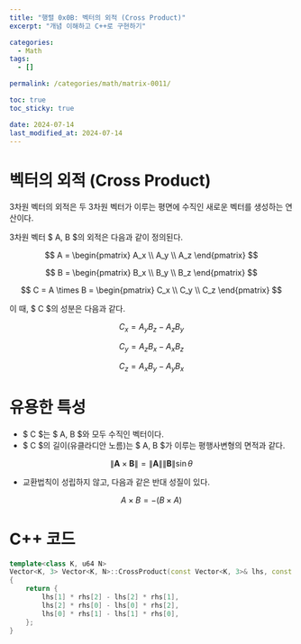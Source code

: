 ```yaml
---
title: "행렬 0x0B: 벡터의 외적 (Cross Product)"
excerpt: "개념 이해하고 C++로 구현하기"

categories:
  - Math
tags:
  - []

permalink: /categories/math/matrix-0011/

toc: true
toc_sticky: true

date: 2024-07-14
last_modified_at: 2024-07-14
---
```


# 벡터의 외적 (Cross Product)
3차원 벡터의 외적은 두 3차원 벡터가 이루는 평면에 수직인 새로운 벡터를 생성하는 연산이다.

3차원 벡터 $ A, B $의 외적은 다음과 같이 정의된다.

$$
A = \begin{pmatrix} A_x \\ A_y \\ A_z \end{pmatrix}
$$

$$
B = \begin{pmatrix} B_x \\ B_y \\ B_z \end{pmatrix}
$$

$$
C = A \times B = \begin{pmatrix} C_x \\ C_y \\ C_z \end{pmatrix}
$$

이 때, $ C $의 성분은 다음과 같다.

$$
C_x = A_y B_z - A_z B_y
$$

$$
C_y = A_z B_x - A_x B_z
$$

$$
C_z = A_x B_y - A_y B_x
$$


# 유용한 특성

- $ C $는 $ A, B $와 모두 수직인 벡터이다.
- $ C $의 길이(유클라디안 노름)는 $ A, B $가 이루는 평행사변형의 면적과 같다.

$$
\|\mathbf{A} \times \mathbf{B}\| = \|\mathbf{A}\| \|\mathbf{B}\| \sin \theta
$$

- 교환법칙이 성립하지 않고, 다음과 같은 반대 성질이 있다.

$$
A \times B = -(B \times A)
$$


# C++ 코드

```cpp
template<class K, u64 N>
Vector<K, 3> Vector<K, N>::CrossProduct(const Vector<K, 3>& lhs, const Vector<K, 3>& rhs)
{
    return {
        lhs[1] * rhs[2] - lhs[2] * rhs[1],
        lhs[2] * rhs[0] - lhs[0] * rhs[2],
        lhs[0] * rhs[1] - lhs[1] * rhs[0],
    };
}
```